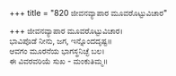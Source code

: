 +++
title = "820 ಜೀವನವ್ಯಾಪಾರ ಮೂವರೊಟ್ಟುವಿಚಾರ"

+++
ಜೀವನವ್ಯಾಪಾರ ಮೂವರೊಟ್ಟುವಿಚಾರ।  
ಭಾವಿಪೊಡೆ ನೀನು, ಜಗ, ಇನ್ನೊಂದದೃಷ್ಟ॥  
ಆವಗಂ ಮೂರನೆಯ ಭಾಗಸ್ಥನಿಚ್ಛೆ ಬಲ।  
ಈ ವಿವರವರಿಯೆ ಸುಖ - ಮಂಕುತಿಮ್ಮ॥  
